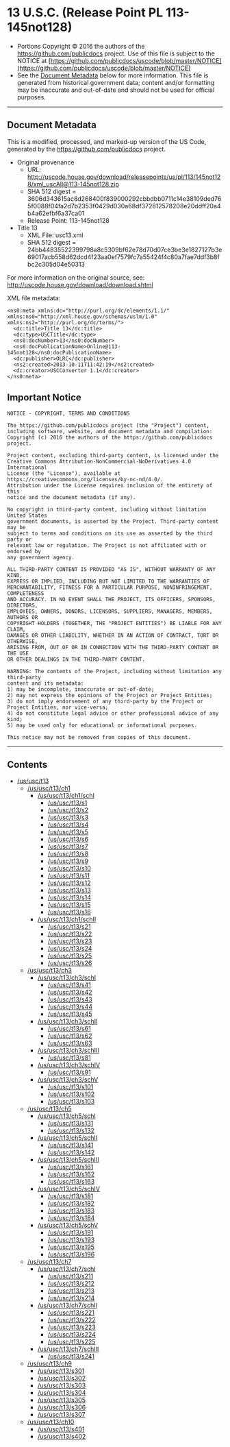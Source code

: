 ---
---

# 13 U.S.C. (Release Point PL 113-145not128)

* Portions Copyright © 2016 the authors of the https://github.com/publicdocs project.
  Use of this file is subject to the NOTICE at [https://github.com/publicdocs/uscode/blob/master/NOTICE](https://github.com/publicdocs/uscode/blob/master/NOTICE)
* See the [Document Metadata](#document-metadata) below for more information.
  This file is generated from historical government data; content and/or formatting may be inaccurate and out-of-date and should not be used for official purposes.

----------

## Document Metadata

This is a modified, processed, and marked-up version of the US Code,
generated by the https://github.com/publicdocs project.

* Original provenance
    * URL: http://uscode.house.gov/download/releasepoints/us/pl/113/145not128/xml_uscAll@113-145not128.zip
    * SHA 512 digest = 3606d343615ac8d268400f839000292cbbdbb0711c14e38109ded765f0088f04fa2d7b2353f0429d030a68df372812578208e20ddff20a4b4a62efbf6a37ca01
    * Release Point: 113-145not128
* Title 13
    * XML File: usc13.xml
    * SHA 512 digest = 24bb44835522399798a8c5309bf62e78d70d07ce3be3e1827127b3e69017acb558d62dcd4f23aa0ef7579fc7a55424f4c80a7fae7ddf3b8fbc2c305d04e50313

For more information on the original source, see:
http://uscode.house.gov/download/download.shtml



XML file metadata:

```
<ns0:meta xmlns:dc="http://purl.org/dc/elements/1.1/" xmlns:ns0="http://xml.house.gov/schemas/uslm/1.0" xmlns:ns2="http://purl.org/dc/terms/">
  <dc:title>Title 13</dc:title>
  <dc:type>USCTitle</dc:type>
  <ns0:docNumber>13</ns0:docNumber>
  <ns0:docPublicationName>Online@113-145not128</ns0:docPublicationName>
  <dc:publisher>OLRC</dc:publisher>
  <ns2:created>2013-10-11T11:42:19</ns2:created>
  <dc:creator>USCConverter 1.1</dc:creator>
</ns0:meta>

```

## Important Notice

```
NOTICE - COPYRIGHT, TERMS AND CONDITIONS

The https://github.com/publicdocs project (the "Project") content,
including software, website, and document metadata and compilation:
Copyright (c) 2016 the authors of the https://github.com/publicdocs project.

Project content, excluding third-party content, is licensed under the
Creative Commons Attribution-NonCommercial-NoDerivatives 4.0 International
License (the "License"), available at https://creativecommons.org/licenses/by-nc-nd/4.0/.
Attribution under the License requires inclusion of the entirety of this
notice and the document metadata (if any).

No copyright in third-party content, including without limitation United States
government documents, is asserted by the Project. Third-party content may be
subject to terms and conditions on its use as asserted by the third party or
relevant law or regulation. The Project is not affiliated with or endorsed by
any government agency.

ALL THIRD-PARTY CONTENT IS PROVIDED "AS IS", WITHOUT WARRANTY OF ANY KIND,
EXPRESS OR IMPLIED, INCLUDING BUT NOT LIMITED TO THE WARRANTIES OF
MERCHANTABILITY, FITNESS FOR A PARTICULAR PURPOSE, NONINFRINGEMENT, COMPLETENESS
AND ACCURACY. IN NO EVENT SHALL THE PROJECT, ITS OFFICERS, SPONSORS, DIRECTORS,
EMPLOYEES, OWNERS, DONORS, LICENSORS, SUPPLIERS, MANAGERS, MEMBERS, AUTHORS OR
COPYRIGHT HOLDERS (TOGETHER, THE "PROJECT ENTITIES") BE LIABLE FOR ANY CLAIM,
DAMAGES OR OTHER LIABILITY, WHETHER IN AN ACTION OF CONTRACT, TORT OR OTHERWISE,
ARISING FROM, OUT OF OR IN CONNECTION WITH THE THIRD-PARTY CONTENT OR THE USE
OR OTHER DEALINGS IN THE THIRD-PARTY CONTENT.

WARNING: The contents of the Project, including without limitation any third-party
content and its metadata:
1) may be incomplete, inaccurate or out-of-date;
2) may not express the opinions of the Project or Project Entities;
3) do not imply endorsement of any third-party by the Project or Project Entities, nor vice-versa;
4) do not constitute legal advice or other professional advice of any kind;
5) may be used only for educational or informational purposes.

This notice may not be removed from copies of this document.

```


----------

## Contents



* [/us/usc/t13](.//us/usc/t13//m__us_usc_t13.md)
  * [/us/usc/t13/ch1](.//us/usc/t13/ch1//m__us_usc_t13_ch1.md)
    * [/us/usc/t13/ch1/schI](.//us/usc/t13/ch1/schI//m__us_usc_t13_ch1_schI.md)
      * [/us/usc/t13/s1](.//us/usc/t13/ch1/schI//m__us_usc_t13_s1.md)
      * [/us/usc/t13/s2](.//us/usc/t13/ch1/schI//m__us_usc_t13_s2.md)
      * [/us/usc/t13/s3](.//us/usc/t13/ch1/schI//m__us_usc_t13_s3.md)
      * [/us/usc/t13/s4](.//us/usc/t13/ch1/schI//m__us_usc_t13_s4.md)
      * [/us/usc/t13/s5](.//us/usc/t13/ch1/schI//m__us_usc_t13_s5.md)
      * [/us/usc/t13/s6](.//us/usc/t13/ch1/schI//m__us_usc_t13_s6.md)
      * [/us/usc/t13/s7](.//us/usc/t13/ch1/schI//m__us_usc_t13_s7.md)
      * [/us/usc/t13/s8](.//us/usc/t13/ch1/schI//m__us_usc_t13_s8.md)
      * [/us/usc/t13/s9](.//us/usc/t13/ch1/schI//m__us_usc_t13_s9.md)
      * [/us/usc/t13/s10](.//us/usc/t13/ch1/schI//m__us_usc_t13_s10.md)
      * [/us/usc/t13/s11](.//us/usc/t13/ch1/schI//m__us_usc_t13_s11.md)
      * [/us/usc/t13/s12](.//us/usc/t13/ch1/schI//m__us_usc_t13_s12.md)
      * [/us/usc/t13/s13](.//us/usc/t13/ch1/schI//m__us_usc_t13_s13.md)
      * [/us/usc/t13/s14](.//us/usc/t13/ch1/schI//m__us_usc_t13_s14.md)
      * [/us/usc/t13/s15](.//us/usc/t13/ch1/schI//m__us_usc_t13_s15.md)
      * [/us/usc/t13/s16](.//us/usc/t13/ch1/schI//m__us_usc_t13_s16.md)
    * [/us/usc/t13/ch1/schII](.//us/usc/t13/ch1/schII//m__us_usc_t13_ch1_schII.md)
      * [/us/usc/t13/s21](.//us/usc/t13/ch1/schII//m__us_usc_t13_s21.md)
      * [/us/usc/t13/s22](.//us/usc/t13/ch1/schII//m__us_usc_t13_s22.md)
      * [/us/usc/t13/s23](.//us/usc/t13/ch1/schII//m__us_usc_t13_s23.md)
      * [/us/usc/t13/s24](.//us/usc/t13/ch1/schII//m__us_usc_t13_s24.md)
      * [/us/usc/t13/s25](.//us/usc/t13/ch1/schII//m__us_usc_t13_s25.md)
      * [/us/usc/t13/s26](.//us/usc/t13/ch1/schII//m__us_usc_t13_s26.md)
  * [/us/usc/t13/ch3](.//us/usc/t13/ch3//m__us_usc_t13_ch3.md)
    * [/us/usc/t13/ch3/schI](.//us/usc/t13/ch3/schI//m__us_usc_t13_ch3_schI.md)
      * [/us/usc/t13/s41](.//us/usc/t13/ch3/schI//m__us_usc_t13_s41.md)
      * [/us/usc/t13/s42](.//us/usc/t13/ch3/schI//m__us_usc_t13_s42.md)
      * [/us/usc/t13/s43](.//us/usc/t13/ch3/schI//m__us_usc_t13_s43.md)
      * [/us/usc/t13/s44](.//us/usc/t13/ch3/schI//m__us_usc_t13_s44.md)
      * [/us/usc/t13/s45](.//us/usc/t13/ch3/schI//m__us_usc_t13_s45.md)
    * [/us/usc/t13/ch3/schII](.//us/usc/t13/ch3/schII//m__us_usc_t13_ch3_schII.md)
      * [/us/usc/t13/s61](.//us/usc/t13/ch3/schII//m__us_usc_t13_s61.md)
      * [/us/usc/t13/s62](.//us/usc/t13/ch3/schII//m__us_usc_t13_s62.md)
      * [/us/usc/t13/s63](.//us/usc/t13/ch3/schII//m__us_usc_t13_s63.md)
    * [/us/usc/t13/ch3/schIII](.//us/usc/t13/ch3/schIII//m__us_usc_t13_ch3_schIII.md)
      * [/us/usc/t13/s81](.//us/usc/t13/ch3/schIII//m__us_usc_t13_s81.md)
    * [/us/usc/t13/ch3/schIV](.//us/usc/t13/ch3/schIV//m__us_usc_t13_ch3_schIV.md)
      * [/us/usc/t13/s91](.//us/usc/t13/ch3/schIV//m__us_usc_t13_s91.md)
    * [/us/usc/t13/ch3/schV](.//us/usc/t13/ch3/schV//m__us_usc_t13_ch3_schV.md)
      * [/us/usc/t13/s101](.//us/usc/t13/ch3/schV//m__us_usc_t13_s101.md)
      * [/us/usc/t13/s102](.//us/usc/t13/ch3/schV//m__us_usc_t13_s102.md)
      * [/us/usc/t13/s103](.//us/usc/t13/ch3/schV//m__us_usc_t13_s103.md)
  * [/us/usc/t13/ch5](.//us/usc/t13/ch5//m__us_usc_t13_ch5.md)
    * [/us/usc/t13/ch5/schI](.//us/usc/t13/ch5/schI//m__us_usc_t13_ch5_schI.md)
      * [/us/usc/t13/s131](.//us/usc/t13/ch5/schI//m__us_usc_t13_s131.md)
      * [/us/usc/t13/s132](.//us/usc/t13/ch5/schI//m__us_usc_t13_s132.md)
    * [/us/usc/t13/ch5/schII](.//us/usc/t13/ch5/schII//m__us_usc_t13_ch5_schII.md)
      * [/us/usc/t13/s141](.//us/usc/t13/ch5/schII//m__us_usc_t13_s141.md)
      * [/us/usc/t13/s142](.//us/usc/t13/ch5/schII//m__us_usc_t13_s142.md)
    * [/us/usc/t13/ch5/schIII](.//us/usc/t13/ch5/schIII//m__us_usc_t13_ch5_schIII.md)
      * [/us/usc/t13/s161](.//us/usc/t13/ch5/schIII//m__us_usc_t13_s161.md)
      * [/us/usc/t13/s162](.//us/usc/t13/ch5/schIII//m__us_usc_t13_s162.md)
      * [/us/usc/t13/s163](.//us/usc/t13/ch5/schIII//m__us_usc_t13_s163.md)
    * [/us/usc/t13/ch5/schIV](.//us/usc/t13/ch5/schIV//m__us_usc_t13_ch5_schIV.md)
      * [/us/usc/t13/s181](.//us/usc/t13/ch5/schIV//m__us_usc_t13_s181.md)
      * [/us/usc/t13/s182](.//us/usc/t13/ch5/schIV//m__us_usc_t13_s182.md)
      * [/us/usc/t13/s183](.//us/usc/t13/ch5/schIV//m__us_usc_t13_s183.md)
      * [/us/usc/t13/s184](.//us/usc/t13/ch5/schIV//m__us_usc_t13_s184.md)
    * [/us/usc/t13/ch5/schV](.//us/usc/t13/ch5/schV//m__us_usc_t13_ch5_schV.md)
      * [/us/usc/t13/s191](.//us/usc/t13/ch5/schV//m__us_usc_t13_s191.md)
      * [/us/usc/t13/s193](.//us/usc/t13/ch5/schV//m__us_usc_t13_s193.md)
      * [/us/usc/t13/s195](.//us/usc/t13/ch5/schV//m__us_usc_t13_s195.md)
      * [/us/usc/t13/s196](.//us/usc/t13/ch5/schV//m__us_usc_t13_s196.md)
  * [/us/usc/t13/ch7](.//us/usc/t13/ch7//m__us_usc_t13_ch7.md)
    * [/us/usc/t13/ch7/schI](.//us/usc/t13/ch7/schI//m__us_usc_t13_ch7_schI.md)
      * [/us/usc/t13/s211](.//us/usc/t13/ch7/schI//m__us_usc_t13_s211.md)
      * [/us/usc/t13/s212](.//us/usc/t13/ch7/schI//m__us_usc_t13_s212.md)
      * [/us/usc/t13/s213](.//us/usc/t13/ch7/schI//m__us_usc_t13_s213.md)
      * [/us/usc/t13/s214](.//us/usc/t13/ch7/schI//m__us_usc_t13_s214.md)
    * [/us/usc/t13/ch7/schII](.//us/usc/t13/ch7/schII//m__us_usc_t13_ch7_schII.md)
      * [/us/usc/t13/s221](.//us/usc/t13/ch7/schII//m__us_usc_t13_s221.md)
      * [/us/usc/t13/s222](.//us/usc/t13/ch7/schII//m__us_usc_t13_s222.md)
      * [/us/usc/t13/s223](.//us/usc/t13/ch7/schII//m__us_usc_t13_s223.md)
      * [/us/usc/t13/s224](.//us/usc/t13/ch7/schII//m__us_usc_t13_s224.md)
      * [/us/usc/t13/s225](.//us/usc/t13/ch7/schII//m__us_usc_t13_s225.md)
    * [/us/usc/t13/ch7/schIII](.//us/usc/t13/ch7/schIII//m__us_usc_t13_ch7_schIII.md)
      * [/us/usc/t13/s241](.//us/usc/t13/ch7/schIII//m__us_usc_t13_s241.md)
  * [/us/usc/t13/ch9](.//us/usc/t13/ch9//m__us_usc_t13_ch9.md)
    * [/us/usc/t13/s301](.//us/usc/t13/ch9//m__us_usc_t13_s301.md)
    * [/us/usc/t13/s302](.//us/usc/t13/ch9//m__us_usc_t13_s302.md)
    * [/us/usc/t13/s303](.//us/usc/t13/ch9//m__us_usc_t13_s303.md)
    * [/us/usc/t13/s304](.//us/usc/t13/ch9//m__us_usc_t13_s304.md)
    * [/us/usc/t13/s305](.//us/usc/t13/ch9//m__us_usc_t13_s305.md)
    * [/us/usc/t13/s306](.//us/usc/t13/ch9//m__us_usc_t13_s306.md)
    * [/us/usc/t13/s307](.//us/usc/t13/ch9//m__us_usc_t13_s307.md)
  * [/us/usc/t13/ch10](.//us/usc/t13/ch10//m__us_usc_t13_ch10.md)
    * [/us/usc/t13/s401](.//us/usc/t13/ch10//m__us_usc_t13_s401.md)
    * [/us/usc/t13/s402](.//us/usc/t13/ch10//m__us_usc_t13_s402.md)


